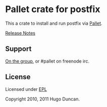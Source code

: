 # Pallet crate for postfix

This a crate to install and run postfix via [Pallet](http://pallet.github.com/pallet).

[Release Notes](https://github.com/pallet/postfix-crate/blob/master/ReleaseNotes.md)

## Support

[On the group](http://groups.google.com/group/pallet-clj), or #pallet on freenode irc.

## License

Licensed under [EPL](http://www.eclipse.org/legal/epl-v10.html)

Copyright 2010, 2011 Hugo Duncan.
